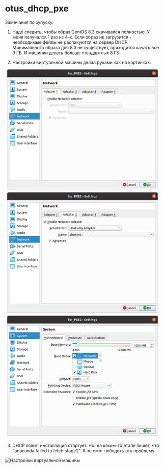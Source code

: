 # otus_dhcp_pxe

Замечания по зупуску.

1) Надо следить, чтобы образ CentOS 8.3 скачивался полностью. У меня получался 1 раз из 4-х. Если образ не загрузится - необходимые файлы не распакуются на сервер DHCP. Минимального образа для 8.3 не существует, приходится качать все 9 ГБ. И машинки делать больше стандартных 8 ГБ.

2) Настройки виртуальной машины делал руками как на картинках.

![Настройки виртуальной машины](images/1.png)
![Настройки виртуальной машины](images/2.png)
![Настройки виртуальной машины](images/3.png)

3) DHCP ловит, инсталляция стартует. Но! на каком-то этапе пишет, что "anaconda failed to fetch stage2". Я не смог победить эту проблему. 

![Настройки виртуальной машины](images/DZ_OTUS_diagram.png)
